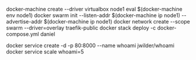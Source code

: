 docker-machine create --driver virtualbox node1
eval $(docker-machine env node1)
docker swarm init --listen-addr $(docker-machine ip node1) --advertise-addr $(docker-machine ip node1)
docker network create --scope swarm --driver=overlay traefik-public
docker stack deploy -c docker-compose.yml daniel



docker service create -d -p 80:8000 --name whoami jwilder/whoami
docker service scale whoami=5